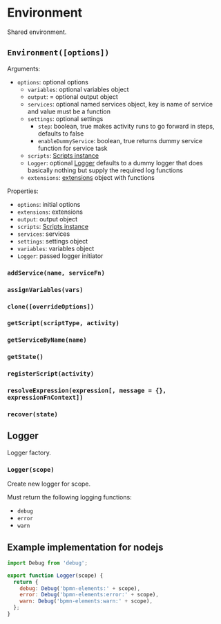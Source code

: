 Environment
===========

Shared environment.

## `Environment([options])`

Arguments:
- `options`: optional options
  - `variables`: optional variables object
  - `output`: = optional output object
  - `services`: optional named services object, key is name of service and value must be a function
  - `settings`: optional settings
    - `step`: boolean, true makes activity runs to go forward in steps, defaults to false
    - `enableDummyService`: boolean, true returns dummy service function for service task
  - `scripts`: [Scripts instance](/docs/Scripts.md)
  - `Logger`: optional [Logger](#logger) defaults to a dummy logger that does basically nothing but supply the required log functions
  - `extensions`: [extensions](/docs/Extension.md) object with functions

Properties:
- `options`: initial options
- `extensions`: extensions
- `output`: output object
- `scripts`: [Scripts instance](/docs/Scripts.md)
- `services`: services
- `settings`: settings object
- `variables`: variables object
- `Logger`: passed logger initiator

### `addService(name, serviceFn)`
### `assignVariables(vars)`
### `clone([overrideOptions])`
### `getScript(scriptType, activity)`
### `getServiceByName(name)`
### `getState()`
### `registerScript(activity)`
### `resolveExpression(expression[, message = {}, expressionFnContext])`
### `recover(state)`

## Logger

Logger factory.

### `Logger(scope)`

Create new logger for scope.

Must return the following logging functions:

- `debug`
- `error`
- `warn`

## Example implementation for nodejs

```js
import Debug from 'debug';

export function Logger(scope) {
  return {
    debug: Debug('bpmn-elements:' + scope),
    error: Debug('bpmn-elements:error:' + scope),
    warn: Debug('bpmn-elements:warn:' + scope),
  };
}
```
